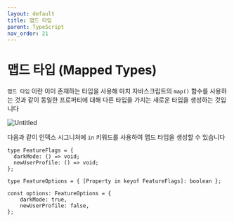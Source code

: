 ```yaml
---
layout: default
title: 맵드 타입
parent: TypeScript
nav_order: 21
---
```

# 맵드 타입 (Mapped Types)

`맵드 타입` 이란 이미 존재하는 타입을 사용해 마치 자바스크립트의 `map()` 함수를 사용하는 것과 같이 동일한 프로퍼티에 대해 다른 타입을 가지는 새로운 타입을 생성하는 것입니다

![Untitled](https://s3-us-west-2.amazonaws.com/secure.notion-static.com/88649fcb-385b-4170-8d0a-756188566e30/Untitled.png)

다음과 같이 인덱스 시그니처에 `in` 키워드를 사용하여 맵드 타입을 생성할 수 있습니다



```tsx
type FeatureFlags = {
  darkMode: () => void;
  newUserProfile: () => void;
};

type FeatureOptions = { [Property in keyof FeatureFlags]: boolean };

const options: FeatureOptions = {
    darkMode: true,
    newUserProfile: false,
};
```